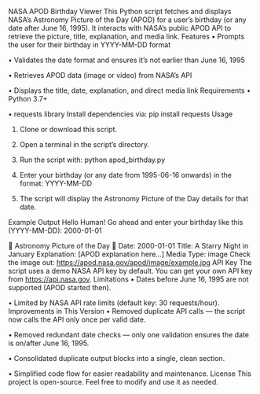 NASA APOD Birthday Viewer
This Python script fetches and displays NASA’s Astronomy Picture of the Day (APOD) for a user’s birthday (or any date after June 16, 1995). It interacts with NASA’s public APOD API to retrieve the picture, title, explanation, and media link.
Features
•	Prompts the user for their birthday in YYYY-MM-DD format

•	Validates the date format and ensures it’s not earlier than June 16, 1995

•	Retrieves APOD data (image or video) from NASA’s API

•	Displays the title, date, explanation, and direct media link
Requirements
•	Python 3.7+

•	requests library
Install dependencies via:
pip install requests
Usage
1.	Clone or download this script.

2.	Open a terminal in the script’s directory.

3.	Run the script with:
python apod_birthday.py
4.	Enter your birthday (or any date from 1995-06-16 onwards) in the format:
YYYY-MM-DD
5.	The script will display the Astronomy Picture of the Day details for that date.

   
Example Output
Hello Human!
Go ahead and enter your birthday like this (YYYY-MM-DD): 2000-01-01

🌟 Astronomy Picture of the Day 🌟
Date: 2000-01-01
Title: A Starry Night in January
Explanation: [APOD explanation here...]
Media Type: image
Check the image out: https://apod.nasa.gov/apod/image/example.jpg
API Key
The script uses a demo NASA API key by default.
You can get your own API key from https://api.nasa.gov.
Limitations
•	Dates before June 16, 1995 are not supported (APOD started then).

•	Limited by NASA API rate limits (default key: 30 requests/hour).
Improvements in This Version
•	Removed duplicate API calls — the script now calls the API only once per valid date.

•	Removed redundant date checks — only one validation ensures the date is on/after June 16, 1995.

•	Consolidated duplicate output blocks into a single, clean section.

•	Simplified code flow for easier readability and maintenance.
License
This project is open-source. Feel free to modify and use it as needed.
